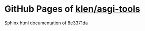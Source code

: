 GitHub Pages of [klen/asgi-tools](https://github.com/klen/asgi-tools.git)
===
Sphinx html documentation of [8e3371da](https://github.com/klen/asgi-tools/tree/8e3371daa5351149c6c221fd1f1e3141e48c021b)
